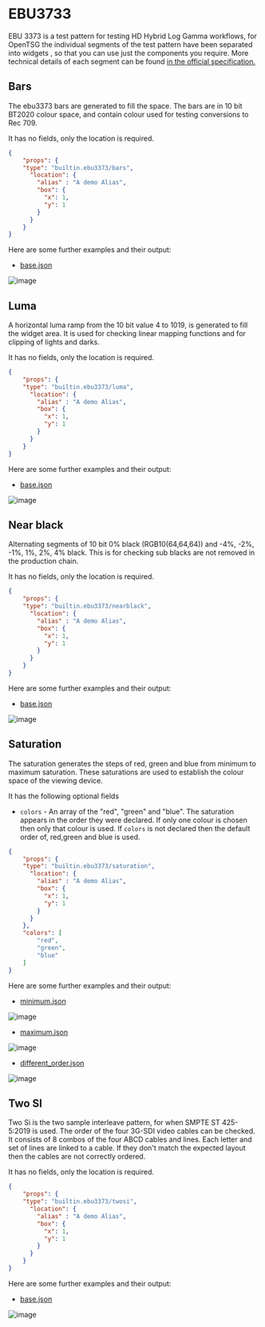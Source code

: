 # EBU3733

EBU 3373 is a test pattern for testing HD Hybrid Log Gamma workflows,
for OpenTSG the individual segments of the test pattern have been separated
into widgets , so that you can use just the components you require.
More technical details of each segment
can be found [in the official specification.](https://tech.ebu.ch/publications/tech3373)

## Bars

The ebu3373 bars are generated to fill the space.
The bars are in 10 bit BT2020 colour space, and contain
colour used for testing conversions to
Rec 709.

It has no fields, only the location is required.

```json .valid
{
    "props": {
    "type": "builtin.ebu3373/bars",
      "location": {
        "alias" : "A demo Alias",
        "box": {
          "x": 1,
          "y": 1
        }
      }
    }
}
```

Here are some further examples and their output:

- [base.json](../exampleJson/builtin.ebu3373/bars/base-example.json)

![image](../exampleJson/builtin.ebu3373/bars/base-example.png)

## Luma

A horizontal luma ramp from the 10 bit value 4 to 1019,
is generated to fill the widget area. It is used for
checking linear mapping functions and for clipping
of lights and darks.

It has no fields, only the location is required.

```json
{
    "props": {
    "type": "builtin.ebu3373/luma",
      "location": {
        "alias" : "A demo Alias",
        "box": {
          "x": 1,
          "y": 1
        }
      }
    }
}
```

Here are some further examples and their output:

- [base.json](../exampleJson/builtin.ebu3373/luma/base-example.json)

![image](../exampleJson/builtin.ebu3373/luma/base-example.png)

## Near black

Alternating segments of 10 bit 0% black (RGB10(64,64,64)) and
-4%, -2%, -1%, 1%, 2%, 4% black. This is for checking
sub blacks are not removed in the production chain.

It has no fields, only the location is required.

```json
{
    "props": {
    "type": "builtin.ebu3373/nearblack",
      "location": {
        "alias" : "A demo Alias",
        "box": {
          "x": 1,
          "y": 1
        }
      }
    }
}
```

Here are some further examples and their output:

- [base.json](../exampleJson/builtin.ebu3373/nearblack/base-example.json)

![image](../exampleJson/builtin.ebu3373/nearblack/base-example.png)

## Saturation

The saturation generates the steps of red, green and blue
from minimum to maximum saturation. These saturations
are used to establish the colour space of the viewing device.

It has the following optional fields

- `colors` - An array of the "red", "green" and "blue". The saturation appears in the order
they were declared. If only one colour is chosen then only that colour is used. If `colors`
is not declared then the default order of, red,green and blue is used.

```json
{
    "props": {
    "type": "builtin.ebu3373/saturation",
      "location": {
        "alias" : "A demo Alias",
        "box": {
          "x": 1,
          "y": 1
        }
      }
    },
    "colors": [
        "red",
        "green",
        "blue"
    ]
}
```

Here are some further examples and their output:

- [minimum.json](../exampleJson/builtin.ebu3373/saturation/minimum-example.json)

![image](../exampleJson/builtin.ebu3373/saturation/minimum-example.png)

- [maximum.json](../exampleJson/builtin.ebu3373/saturation/maximum-example.json)

![image](../exampleJson/builtin.ebu3373/saturation/maximum-example.png)

- [different_order.json](../exampleJson/builtin.ebu3373/saturation/diff-example.json)

![image](../exampleJson/builtin.ebu3373/saturation/diff-example.png)

## Two SI

Two Si is the two sample interleave pattern, for when SMPTE ST 425-5:2019
is used. The order of the four 3G-SDI video cables can be checked.
It consists of 8 combos of the four ABCD cables and lines. Each letter and
set of lines are linked to a cable. If they don't match the expected
layout then the cables are not correctly ordered.

It has no fields, only the location is required.

```json
{
    "props": {
    "type": "builtin.ebu3373/twosi",
      "location": {
        "alias" : "A demo Alias",
        "box": {
          "x": 1,
          "y": 1
        }
      }
    }
}
```

Here are some further examples and their output:

- [base.json](../exampleJson/builtin.ebu3373/twosi/base-example.json)

![image](../exampleJson/builtin.ebu3373/twosi/base-example.png)
